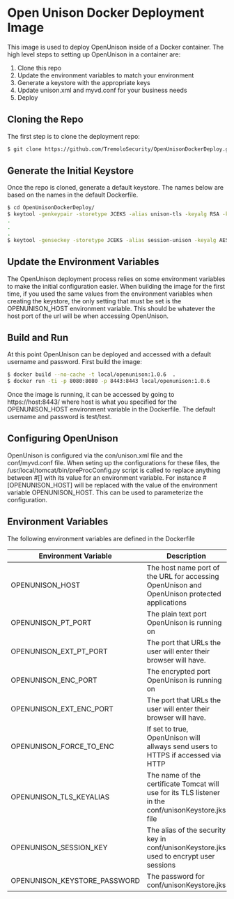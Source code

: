 # Open Unison Docker Deployment Image

This image is used to deploy OpenUnison inside of a Docker container.  The high level steps to setting up OpenUnison in a container are:

1. Clone this repo
2. Update the environment variables to match your environment
3. Generate a keystore with the appropriate keys
4. Update unison.xml and myvd.conf for your business needs
5. Deploy

## Cloning the Repo

The first step is to clone the deployment repo:

```bash
$ git clone https://github.com/TremoloSecurity/OpenUnisonDockerDeploy.git
```

## Generate the Initial Keystore

Once the repo is cloned, generate a default keystore.  The names below are based on the names in the default Dockerfile.

```bash
$ cd OpenUnisonDockerDeploy/
$ keytool -genkeypair -storetype JCEKS -alias unison-tls -keyalg RSA -keysize 2048 -sigalg SHA256withRSA -validity 365 -keystore ./conf/unisonKeyStore.jks
.
.
.
$ keytool -genseckey -storetype JCEKS -alias session-unison -keyalg AES -keysize 256  -keystore ./conf/unisonKeyStore.jks
```

## Update the Environment Variables

The OpenUnison deployment process relies on some environment variables to make the initial configuration easier.  When building the image for the first time, if you used the same values from the environment variables when creating the keystore, the only setting that must be set is the OPENUNISON_HOST environment variable.  This should be whatever the host port of the url will be when accessing OpenUnison.

## Build and Run

At this point OpenUnison can be deployed and accessed with a default username and password.  First build the image:

```bash
$ docker build --no-cache -t local/openunison:1.0.6  .
$ docker run -ti -p 8080:8080 -p 8443:8443 local/openunison:1.0.6
```

Once the image is running, it can be accessed by going to https://host:8443/ where host is what you specified for the OPENUNISON_HOST environment variable in the Dockerfile.  The default username and password is test/test.

## Configuring OpenUnison

OpenUnison is configured via the con/unison.xml file and the conf/myvd.conf file.  When seting up the configurations for these files, the /usr/local/tomcat/bin/preProcConfig.py script is called to replace anything between #[] with its value for an environment variable.  For instance #[OPENUNISON_HOST] will be replaced with the value of the environment variable OPENUNISON_HOST.  This can be used to parameterize the configuration.

## Environment Variables

The following environment variables are defined in the Dockerfile

| Environment Variable | Description | Notes |
| -------------------- | ----------- | ----- |
| OPENUNISON_HOST      | The host name port of the URL for accessing OpenUnison and OpenUnison protected applications | For instance if accessing a protected application is https://host.domain.com/app then this variable should be set to OPENUNISON_HOST |
| OPENUNISON_PT_PORT   | The plain text port OpenUnison is running on | This will be configured on Tomcat |
| OPENUNISON_EXT_PT_PORT | The port that URLs the user will enter their browser will have. |  This will often be the port on a load balancer |
| OPENUNISON_ENC_PORT | The encrypted port OpenUnison is running on | This will be configured on Tomcat |
| OPENUNISON_EXT_ENC_PORT | The port that URLs the user will enter their browser will have. |  This will often be the port on a load balancer |
| OPENUNISON_FORCE_TO_ENC | If set to true, OpenUnison will allways send users to HTTPS if accessed via HTTP | true or false |
| OPENUNISON_TLS_KEYALIAS | The name of the certificate Tomcat will use for its TLS listener in the conf/unisonKeystore.jks file | |
| OPENUNISON_SESSION_KEY | The alias of the security key in conf/unisonKeystore.jks used to encrypt user sessions | MUST be AES256 |
| OPENUNISON_KEYSTORE_PASSWORD | The password for conf/unisonKeystore.jks | |


